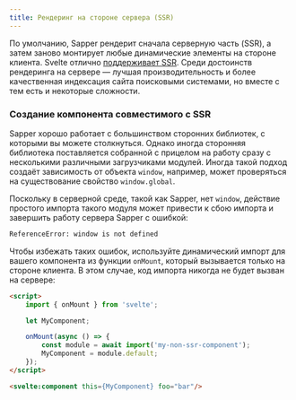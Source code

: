 ```yaml
---
title: Рендеринг на стороне сервера (SSR)
---
```


По умолчанию, Sapper рендерит сначала серверную часть (SSR), а затем заново монтирует любые динамические элементы на стороне клиента. Svelte отлично [поддерживает SSR](https://ru.svelte.dev/docs#API_komponenta_na_servere). Среди достоинств рендеринга на сервере — лучшая производительность и более качественная индексация сайта поисковыми системами, но вместе с тем есть и некоторые сложности.

### Создание компонента совместимого с SSR

Sapper хорошо работает с большинством сторонних библиотек, с которыми вы можете столкнуться. Однако иногда сторонняя библиотека поставляется собранной с прицелом на работу сразу с несколькими различными загрузчиками модулей. Иногда такой подход создаёт зависимость от объекта `window`, например, может проверяться на существование свойство `window.global`.

Поскольку в серверной среде, такой как Sapper, нет `window`, действие простого импорта такого модуля может привести к сбою импорта и завершить работу сервера Sapper с ошибкой:

```bash
ReferenceError: window is not defined
```

Чтобы избежать таких ошибок, используйте динамический импорт для вашего компонента из функции `onMount`, который вызывается только на стороне клиента. В этом случае, код импорта никогда не будет вызван на сервере:

```html
<script>
	import { onMount } from 'svelte';

	let MyComponent;

	onMount(async () => {
		const module = await import('my-non-ssr-component');
		MyComponent = module.default;
	});
</script>

<svelte:component this={MyComponent} foo="bar"/>
```
